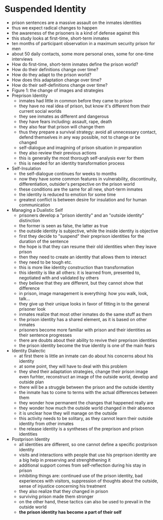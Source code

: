 # Suspended Identity

- prison sentences are a massive assault on the inmates identities
- thus we expect radical changes to happen
- the awareness of the prisoners is a kind of defense against this
- this study looks at first-time, short-term inmates
- ten months of participant observation in a maximum security prison for men
- about 50 daily contacts, some more personal ones, some for one-time
  interviews
- How do first-time, short-term inmates define the prison world?
- How do their definitions change over time?
- How do they adapt to the prison world?
- How does this adaptation change over time?
- How do their self-definitions change over time?
- Figure 1: the change of images and strategies
- Preprison Identity
    - inmates had little in common before they came to prison
    - they have no real idea of prison, but know it's different from their
      current social worlds
    - they see inmates as different and dangerous
    - they have fears including: assault, rape, death
    - they also fear that prison will change them
    - thus they prepare a survival strategy: avoid all unnecessary contact,
      defend themselves in any way possible, not to change or be changed
    - self-dialogue and imagining of prison situation in preparation
    - they also review their previous actions
    - this is generally the most thorough self-analysis ever for them
    - this is needed for an identity transformation process
- Self-Insulation
    - the self-dialogue continues for weeks to months
    - now they have some common features in vulnerability, discontinuity,
      differentiation, outsider's perspective on the prison world
    - these conditions are the same for all new, short-term inmates
    - the identity is reduced to emotion for some time
    - greatest conflict is between desire for insulation and for human
      communication
- Managing a Dualistic Self
    - prisoners develop a "prison identity" and an "outside identity"
      distinction
    - the former is seen as false, the latter as true
    - the outside identity is subjective, while the inside identity is
      objective
    - first they decide to "suspend" their preprison identities for the
      duration of the sentence
    - the hope is that they can resume their old identities when they leave
      prison
    - then they need to create an identity that allows them to interact
    - they need to be tough etc. 
    - this is more like identity construction than transformation
    - this identity is like all others: it is learned from, presented to,
      negotiated with and validated by others
    - they believe that they are different, but they cannot show that
      difference
    - in prison, image management is everything: how you walk, look, talk...
    - they give up their unique looks in favor of fitting in to the general
      prisoner look
    - inmates realize that most other inmates do the same stuff as them
    - the prison identity has a shared element, as it is based on other inmates
    - prisoners become more familiar with prison and their identities as their
      sentence progresses
    - there are doubts about their ability to revive their preprison identities
    - the prison identity become the true identity is one of the main fears
- Identity Dialectic
    - at first there is little an inmate can do about his concerns about his
      identity
    - at some point, they will have to deal with this problem
    - they shed their adaptation strategies, change their prison image even
      furhter, reconstruct an image of the outside world, develop and outside
      plan
    - there will be a struggle between the prison and the outside identity
    - the inmate has to come to terms with the actual differences between them
    - they wonder how permanent the changes that happened really are
    - they wonder how much the outside world changed in their absence
    - it is unclear how they will manage on the outside
    - this activity needs to be solitary, as they cannot learn their outside
      identity from other inmates
    - the release identity is a syntheses of the preprison and prison
      identities
- Postprison Identity
    - all identities are different, so one cannot define a specific postprison
      identity
    - visits and interactions with people that use his preprison identity are
      a big help in preserving and strenghthening it 
    - additional support comes from self-reflection during his stay in prison
    - inhibiting things are: continued use of the prison identity, bad
      experiences with visitors, suppression of thoughts about the outside,
      sense of injustice concerning his treatment
    - they also realize that they changed in prison
    - surviving prison made them stronger
    - on the other hand, these tactics can also be used to prevail in the
      outside world
    - __the prison identity has become a part of their self__
